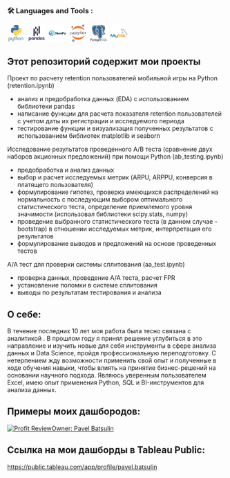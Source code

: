 ### :hammer_and_wrench: Languages and Tools :
<div>
  <img src="https://github.com/devicons/devicon/blob/master/icons/python/python-original-wordmark.svg" title="Python" alt="Python" width="40" height="40"/>&nbsp;
  <img src="https://github.com/devicons/devicon/blob/master/icons/pandas/pandas-original-wordmark.svg" title="Pandas" alt="Pandas" width="40" height="40"/>&nbsp;
  <img src="https://github.com/devicons/devicon/blob/master/icons/numpy/numpy-original-wordmark.svg" title="NumPy" alt="NumPy" width="40" height="40"/>&nbsp;
  <img src="https://github.com/devicons/devicon/blob/master/icons/jupyter/jupyter-original-wordmark.svg" title="Jupyter" alt="Jupyter " width="40" height="40"/>&nbsp;
  <img src="https://github.com/devicons/devicon/blob/master/icons/postgresql/postgresql-original-wordmark.svg" title="PostgreSQL" alt="PostgreSQL" width="40" height="40"/>&nbsp;
  <img src="https://github.com/devicons/devicon/blob/master/icons/mysql/mysql-original-wordmark.svg" title="MySQL" alt="MySQL" width="40" height="40"/>&nbsp;
</div>

## Этот репозиторий содержит мои проекты

Проект по расчету retention пользователей мобильной игры на Python (retention.ipynb)
* анализ и предобработка данных (EDA) с использованием библиотеки pandas
* написание функции для расчета показателя retention пользователей с учетом даты их регистрации и исследуемого периода
* тестирование функции и визуализация полученных результатов с использованием библиотек matplotlib и seaborn

Исследование результатов проведенного A/B теста (сравнение двух наборов акционных предложений) при помощи Python (ab_testing.ipynb)
* предобработка и анализ данных
* выбор и расчет исследуемых метрик (ARPU, ARPPU, конверсия в платящего пользователя) 
* формулирование гипотез, проверка имеющихся распределений на нормальность с последующим выбором оптимального статистического теста, определение приемлемого уровня значимости (использовал библиотеки scipy.stats, numpy)
* проведение выбранного статистического теста (в данном случае - bootstrap) в отношении исследуемых метрик, интерпретация его результатов
* формулирование выводов и предложений на основе проведенных тестов

A/A тест для проверки системы сплитования (aa_test.ipynb)
* проверка данных, проведение А/А теста, расчет FPR
* установление поломки в системе сплитования
* выводы по результатам тестирования и анализа


## О себе:

В течение последних 10 лет моя работа была тесно связана с аналитикой . В прошлом году я принял решение углубиться в это направление и изучить новые для себя инструменты в сфере анализа данных и Data Science, пройдя профессиональную переподготовку. С нетерпением жду возможности применить свой опыт и полученные в ходе обучения навыки, чтобы влиять на принятие бизнес-решений на основании научного подхода. Являюсь уверенным пользователем Excel, имею опыт применения Python, SQL и BI-инструментов для анализа данных.

## Примеры моих дашбородов:

<div class='tableauPlaceholder' id='viz1677672620685' style='position: relative'><noscript><a href='#'><img alt='Profit ReviewOwner: Pavel Batsulin ' src='https:&#47;&#47;public.tableau.com&#47;static&#47;images&#47;Ka&#47;KarpovDashboardPractice-ProfitReviewBatsulin&#47;ProfitReview&#47;1_rss.png' style='border: none' /></a></noscript><object class='tableauViz'  style='display:none;'><param name='host_url' value='https%3A%2F%2Fpublic.tableau.com%2F' /> <param name='embed_code_version' value='3' /> <param name='site_root' value='' /><param name='name' value='KarpovDashboardPractice-ProfitReviewBatsulin&#47;ProfitReview' /><param name='tabs' value='no' /><param name='toolbar' value='yes' /><param name='static_image' value='https:&#47;&#47;public.tableau.com&#47;static&#47;images&#47;Ka&#47;KarpovDashboardPractice-ProfitReviewBatsulin&#47;ProfitReview&#47;1.png' /> <param name='animate_transition' value='yes' /><param name='display_static_image' value='yes' /><param name='display_spinner' value='yes' /><param name='display_overlay' value='yes' /><param name='display_count' value='yes' /><param name='language' value='en-US' /></object></div>     

## Ссылка на мои дашборды в Tableau Public:

https://public.tableau.com/app/profile/pavel.batsulin      